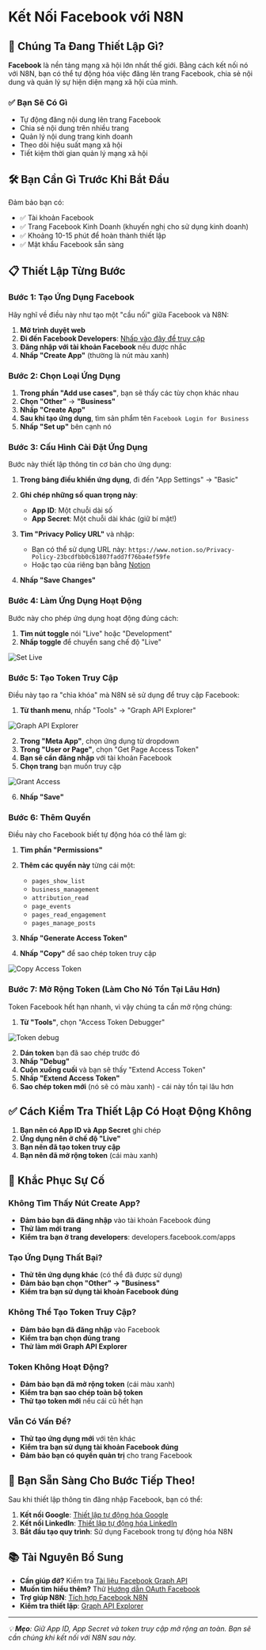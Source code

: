 # Kết Nối Facebook với N8N

## 🎯 Chúng Ta Đang Thiết Lập Gì?

**Facebook** là nền tảng mạng xã hội lớn nhất thế giới. Bằng cách kết nối nó với N8N, bạn có thể tự động hóa việc đăng lên trang Facebook, chia sẻ nội dung và quản lý sự hiện diện mạng xã hội của mình.

### ✅ Bạn Sẽ Có Gì

- Tự động đăng nội dung lên trang Facebook
- Chia sẻ nội dung trên nhiều trang
- Quản lý nội dung trang kinh doanh
- Theo dõi hiệu suất mạng xã hội
- Tiết kiệm thời gian quản lý mạng xã hội

## 🛠️ Bạn Cần Gì Trước Khi Bắt Đầu

Đảm bảo bạn có:

- ✅ Tài khoản Facebook
- ✅ Trang Facebook Kinh Doanh (khuyến nghị cho sử dụng kinh doanh)
- ✅ Khoảng 10-15 phút để hoàn thành thiết lập
- ✅ Mật khẩu Facebook sẵn sàng

## 📋 Thiết Lập Từng Bước

### Bước 1: Tạo Ứng Dụng Facebook

Hãy nghĩ về điều này như tạo một "cầu nối" giữa Facebook và N8N:

1. **Mở trình duyệt web**
2. **Đi đến Facebook Developers**: [Nhấp vào đây để truy cập](https://developers.facebook.com/apps/)
3. **Đăng nhập với tài khoản Facebook** nếu được nhắc
4. **Nhấp "Create App"** (thường là nút màu xanh)

### Bước 2: Chọn Loại Ứng Dụng

1. **Trong phần "Add use cases"**, bạn sẽ thấy các tùy chọn khác nhau
2. **Chọn "Other"** → **"Business"**
3. **Nhấp "Create App"**
4. **Sau khi tạo ứng dụng**, tìm sản phẩm tên `Facebook Login for Business`
5. **Nhấp "Set up"** bên cạnh nó

### Bước 3: Cấu Hình Cài Đặt Ứng Dụng

Bước này thiết lập thông tin cơ bản cho ứng dụng:

1. **Trong bảng điều khiển ứng dụng**, đi đến "App Settings" → "Basic"
2. **Ghi chép những số quan trọng này**:

   - **App ID**: Một chuỗi dài số
   - **App Secret**: Một chuỗi dài khác (giữ bí mật!)

3. **Tìm "Privacy Policy URL"** và nhập:

   - Bạn có thể sử dụng URL này: `https://www.notion.so/Privacy-Policy-23bcdfbb0c61807fadd7f76ba4ef59fe`
   - Hoặc tạo của riêng bạn bằng [Notion](https://www.notion.so)

4. **Nhấp "Save Changes"**

### Bước 4: Làm Ứng Dụng Hoạt Động

Bước này cho phép ứng dụng hoạt động đúng cách:

1. **Tìm nút toggle** nói "Live" hoặc "Development"
2. **Nhấp toggle** để chuyển sang chế độ "Live"

![Set Live](../../../assets/facebook/fb-live.png)

### Bước 5: Tạo Token Truy Cập

Điều này tạo ra "chìa khóa" mà N8N sẽ sử dụng để truy cập Facebook:

1. **Từ thanh menu**, nhấp "Tools" → "Graph API Explorer"

![Graph API Explorer](../../../assets/facebook/facebook-graph-api.png)

2. **Trong "Meta App"**, chọn ứng dụng từ dropdown
3. **Trong "User or Page"**, chọn "Get Page Access Token"
4. **Bạn sẽ cần đăng nhập** với tài khoản Facebook
5. **Chọn trang** bạn muốn truy cập

![Grant Access](../../../assets/facebook/fb-grant-access.png)

6. **Nhấp "Save"**

### Bước 6: Thêm Quyền

Điều này cho Facebook biết tự động hóa có thể làm gì:

1. **Tìm phần "Permissions"**
2. **Thêm các quyền này** từng cái một:

   - `pages_show_list`
   - `business_management`
   - `attribution_read`
   - `page_events`
   - `pages_read_engagement`
   - `pages_manage_posts`

3. **Nhấp "Generate Access Token"**
4. **Nhấp "Copy"** để sao chép token truy cập

![Copy Access Token](../../../assets/facebook/facebook-copy-access-token.png)

### Bước 7: Mở Rộng Token (Làm Cho Nó Tồn Tại Lâu Hơn)

Token Facebook hết hạn nhanh, vì vậy chúng ta cần mở rộng chúng:

1. **Từ "Tools"**, chọn "Access Token Debugger"

![Token debug](../../../assets/facebook/facebook-token-debug.png)

2. **Dán token** bạn đã sao chép trước đó
3. **Nhấp "Debug"**
4. **Cuộn xuống cuối** và bạn sẽ thấy "Extend Access Token"
5. **Nhấp "Extend Access Token"**
6. **Sao chép token mới** (nó sẽ có màu xanh) - cái này tồn tại lâu hơn

## ✅ Cách Kiểm Tra Thiết Lập Có Hoạt Động Không

1. **Bạn nên có App ID và App Secret** ghi chép
2. **Ứng dụng nên ở chế độ "Live"**
3. **Bạn nên đã tạo token truy cập**
4. **Bạn nên đã mở rộng token** (cái màu xanh)

## 🚨 Khắc Phục Sự Cố

### Không Tìm Thấy Nút Create App?

- **Đảm bảo bạn đã đăng nhập** vào tài khoản Facebook đúng
- **Thử làm mới trang**
- **Kiểm tra bạn ở trang developers**: developers.facebook.com/apps

### Tạo Ứng Dụng Thất Bại?

- **Thử tên ứng dụng khác** (có thể đã được sử dụng)
- **Đảm bảo bạn chọn "Other" → "Business"**
- **Kiểm tra bạn sử dụng tài khoản Facebook đúng**

### Không Thể Tạo Token Truy Cập?

- **Đảm bảo bạn đã đăng nhập** vào Facebook
- **Kiểm tra bạn chọn đúng trang**
- **Thử làm mới Graph API Explorer**

### Token Không Hoạt Động?

- **Đảm bảo bạn đã mở rộng token** (cái màu xanh)
- **Kiểm tra bạn sao chép toàn bộ token**
- **Thử tạo token mới** nếu cái cũ hết hạn

### Vẫn Có Vấn Đề?

- **Thử tạo ứng dụng mới** với tên khác
- **Kiểm tra bạn sử dụng tài khoản Facebook đúng**
- **Đảm bảo bạn có quyền quản trị** cho trang Facebook

## 🎉 Bạn Sẵn Sàng Cho Bước Tiếp Theo!

Sau khi thiết lập thông tin đăng nhập Facebook, bạn có thể:

1. **Kết nối Google**: [Thiết lập tự động hóa Google](./01-get-access-token-for-google.vi.md)
2. **Kết nối LinkedIn**: [Thiết lập tự động hóa LinkedIn](./02-get-access-token-for-linkedin.vi.md)
3. **Bắt đầu tạo quy trình**: Sử dụng Facebook trong tự động hóa N8N

## 📚 Tài Nguyên Bổ Sung

- **Cần giúp đỡ?** Kiểm tra [Tài liệu Facebook Graph API](https://developers.facebook.com/docs/graph-api)
- **Muốn tìm hiểu thêm?** Thử [Hướng dẫn OAuth Facebook](https://developers.facebook.com/docs/facebook-login/security)
- **Trợ giúp N8N**: [Tích hợp Facebook N8N](https://docs.n8n.io/integrations/nodes/n8n-nodes-base.facebook/)
- **Kiểm tra thiết lập**: [Graph API Explorer](https://developers.facebook.com/tools/explorer/)

---

_💡 **Mẹo**: Giữ App ID, App Secret và token truy cập mở rộng an toàn. Bạn sẽ cần chúng khi kết nối với N8N sau này._
